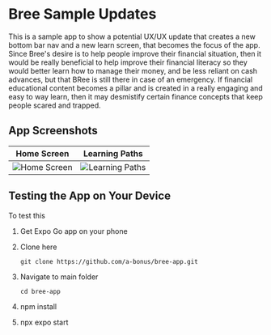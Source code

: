 # Bree Sample Updates 
This is a sample app to show a potential UX/UX update that creates a new bottom bar nav and a new learn screen, that becomes the focus of the app. Since Bree's desire is to help people improve their financial situation, then it would be really beneficial to help improve their financial literacy so they would better learn how to manage their money, and be less reliant on cash advances, but that BRee is still there in case of an emergency. If financial educational content becomes a pillar and is created in a really engaging and easy to way learn, then it may desmistify certain finance concepts that keep people scared and trapped. 

## App Screenshots

| Home Screen | Learning Paths |
|------------|----------------|
| ![Home Screen](./assets/images/Screenshot%202025-02-23%20at%209.16.19%20AM.png) | ![Learning Paths](./assets/images/Screenshot%202025-02-23%20at%209.16.27%20AM.png) |


## Testing the App on Your Device

To test this

1. Get Expo Go app on your phone
2. Clone here 
   ```
   git clone https://github.com/a-bonus/bree-app.git
   ```

3. Navigate to main folder 
   ```
   cd bree-app
   ```

4. npm install

5. npx expo start 

